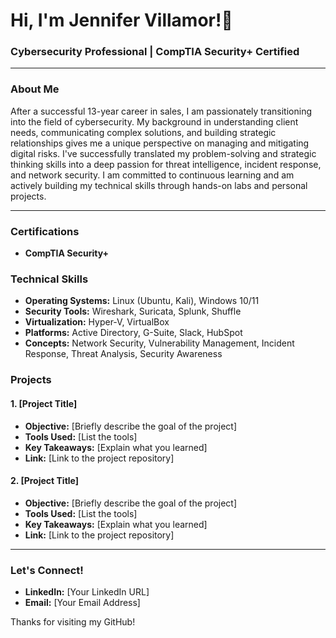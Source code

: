 # Hi, I'm Jennifer Villamor!👋

### Cybersecurity Professional | CompTIA Security+ Certified

---

### About Me

After a successful 13-year career in sales, I am passionately transitioning into the field of cybersecurity. My background in understanding client needs, communicating complex solutions, and building strategic relationships gives me a unique perspective on managing and mitigating digital risks. I've successfully translated my problem-solving and strategic thinking skills into a deep passion for threat intelligence, incident response, and network security. I am committed to continuous learning and am actively building my technical skills through hands-on labs and personal projects.

---

### Certifications

- **CompTIA Security+**

### Technical Skills

- **Operating Systems:** Linux (Ubuntu, Kali), Windows 10/11
- **Security Tools:** Wireshark, Suricata, Splunk, Shuffle
- **Virtualization:** Hyper-V, VirtualBox
- **Platforms:** Active Directory, G-Suite, Slack, HubSpot
- **Concepts:** Network Security, Vulnerability Management, Incident Response, Threat Analysis, Security Awareness

### Projects

#### 1. [Project Title]
* **Objective:** [Briefly describe the goal of the project]
* **Tools Used:** [List the tools]
* **Key Takeaways:** [Explain what you learned]
* **Link:** [Link to the project repository]

#### 2. [Project Title]
* **Objective:** [Briefly describe the goal of the project]
* **Tools Used:** [List the tools]
* **Key Takeaways:** [Explain what you learned]
* **Link:** [Link to the project repository]

---

### Let's Connect!

- **LinkedIn:** [Your LinkedIn URL]
- **Email:** [Your Email Address]

Thanks for visiting my GitHub!
